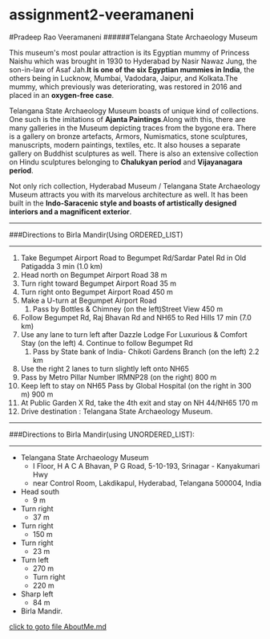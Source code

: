 # assignment2-veeramaneni
#Pradeep Rao Veeramaneni
######Telangana State Archaeology Museum

This museum's most poular attraction is its Egyptian mummy of Princess Naishu which was brought in 1930 to Hyderabad by Nasir Nawaz Jung, the son-in-law of Asaf Jah.**It is one of the six Egyptian mummies in India**, the others being in Lucknow, Mumbai, Vadodara, Jaipur, and Kolkata.The mummy, which previously was deteriorating, was restored in 2016 and placed in an __oxygen-free case__.

Telangana State Archaeology Museum boasts of unique kind of collections. One such is the imitations of __Ajanta Paintings__.Along with this, there are many galleries in the Museum depicting traces from the bygone era. There is a gallery on bronze artefacts, Armors, Numismatics, stone sculptures, manuscripts, modern paintings, textiles, etc. It also houses a separate gallery on Buddhist sculptures as well. There is also an extensive collection on Hindu sculptures belonging to __Chalukyan period__ and __Vijayanagara period__.

Not only rich collection, Hyderabad Museum / Telangana State Archaeology Museum attracts you with its marvelous architecture as well. It has been built in the **Indo-Saracenic style and boasts of artistically designed interiors and a magnificent exterior**.

*****
###Directions to Birla Mandir(Using ORDERED_LIST)
__________
1. Take Begumpet Airport Road to Begumpet Rd/Sardar Patel Rd in Old Patigadda 3 min (1.0 km)
2. Head north on Begumpet Airport Road 38 m
3. Turn right toward Begumpet Airport Road 35 m
4. Turn right onto Begumpet Airport Road 450 m
5. Make a U-turn at Begumpet Airport Road
     1. Pass by Bottles & Chimney (on the left)Street View 450 m
6. Follow Begumpet Rd, Raj Bhavan Rd and NH65 to Red Hills 17 min (7.0 km)
7. Use any lane to turn left after Dazzle Lodge For Luxurious & Comfort Stay (on the left)
   4. Continue to follow Begumpet Rd
   1. Pass by State bank of India- Chikoti Gardens Branch (on the left) 2.2 km
18. Use the right 2 lanes to turn slightly left onto NH65 
   1. Pass by Metro Pillar Number IRMNP28 (on the right) 800 m
9. Keep left to stay on NH65 Pass by Global Hospital (on the right in 300 m) 900 m
10. At Public Garden X Rd, take the 4th exit and stay on NH 44/NH65 170 m
8. Drive destination : Telangana State Archaeology Museum.

--------
###Directions to Birla Mandir(using UNORDERED_LIST):
******
* Telangana State Archaeology Museum
  * I Floor, H A C A Bhavan, P G Road, 5-10-193, Srinagar - Kanyakumari Hwy
  * near Control Room, Lakdikapul, Hyderabad, Telangana 500004, India
* Head south
   * 9 m
* Turn right
   * 37 m
* Turn right
   * 150 m
* Turn right
   * 23 m
* Turn left
   * 270 m
   * Turn right
   * 220 m
* Sharp left
   * 84 m
* Birla Mandir.


[click to goto file AboutMe.md](C:\Users\s550131\Desktop\assignment2-veeramaneni\AboutMe.md)